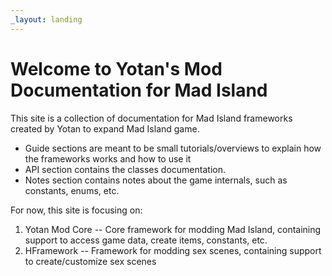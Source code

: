 ```yaml
---
_layout: landing
---
```


# Welcome to Yotan's Mod Documentation for Mad Island

This site is a collection of documentation for Mad Island frameworks created by Yotan to expand Mad Island game.

- Guide sections are meant to be small tutorials/overviews to explain how the frameworks works and how to use it
- API section contains the classes documentation.
- Notes section contains notes about the game internals, such as constants, enums, etc.


For now, this site is focusing on:

1. Yotan Mod Core -- Core framework for modding Mad Island, containing support to access game data, create items, constants, etc.
2. HFramework -- Framework for modding sex scenes, containing support to create/customize sex scenes
